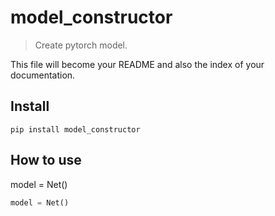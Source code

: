 <!--

#################################################
### THIS FILE WAS AUTOGENERATED! DO NOT EDIT! ###
#################################################
# file to edit: index.ipynb
# command to build the docs after a change: nbdev_build_docs

-->

# model_constructor

> Create pytorch model.


This file will become your README and also the index of your documentation.

## Install

`pip install model_constructor`

## How to use

model = Net()
<div class="codecell" markdown="1">
<div class="input_area" markdown="1">

```python
model = Net()
```

</div>

</div>
